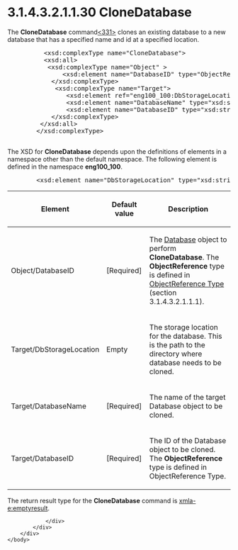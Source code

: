 <html dir="LTR" xmlns:mshelp="http://msdn.microsoft.com/mshelp" xmlns:ddue="http://ddue.schemas.microsoft.com/authoring/2003/5" xmlns:xlink="http://www.w3.org/1999/xlink" xmlns:tool="http://www.microsoft.com/tooltip">
    <head>
        <meta http-equiv="Content-Type" content="text/html; CHARSET=utf-8"></meta>
        <meta name="save" content="history"></meta>
        <title>3.1.4.3.2.1.1.30 CloneDatabase</title>
        <xml>
            <mshelp:toctitle title="3.1.4.3.2.1.1.30 CloneDatabase"></mshelp:toctitle>
            <mshelp:rltitle title="[MS-SSAS]: CloneDatabase"></mshelp:rltitle>
            <mshelp:keyword index="A" term="40ea3b79-7502-4b96-b0eb-c6221fbe3b35"></mshelp:keyword>
            <mshelp:attr name="DCSext.ContentType" value="open specification"></mshelp:attr>
            <mshelp:attr name="AssetID" value="40ea3b79-7502-4b96-b0eb-c6221fbe3b35"></mshelp:attr>
            <mshelp:attr name="TopicType" value="kbRef"></mshelp:attr>
            <mshelp:attr name="DCSext.Title" value="[MS-SSAS]: CloneDatabase" />
        </xml>
    </head>
    <body>
        <div id="header">
            <h1 class="heading">3.1.4.3.2.1.1.30 CloneDatabase</h1>
        </div>
        <div id="mainSection">
            <div id="mainBody">
                <div id="allHistory" class="saveHistory"></div>
                <div id="sectionSection0" class="section" name="collapseableSection">
                    

<p>The <b>CloneDatabase</b> command<a id="Appendix_A_Target_331"></a><a href="b9ac4859-2662-44ca-b131-9addd8b953dc.html#Appendix_A_331" aria-label="Product behavior note 331">&lt;331&gt;</a> clones an existing database
to a new database that has a specified name and id at a specified location.</p>

<dl>
<dd>
<div><pre>     &lt;xsd:complexType name=&quot;CloneDatabase&quot;&gt;
     &lt;xsd:all&gt;
      &lt;xsd:complexType name=&quot;Object&quot; &gt;
          &lt;xsd:element name=&quot;DatabaseID&quot; type=&quot;ObjectReference&quot; minOccurs=&quot;1&quot; maxOccurs=&quot;1&quot; /&gt;
       &lt;/xsd:complexType&gt;
        &lt;xsd:complexType name=&quot;Target&quot;&gt;
           &lt;xsd:element ref=&quot;eng100_100:DbStorageLocation&quot; minOccurs=&quot;0&quot; /&gt;
           &lt;xsd:element name=&quot;DatabaseName&quot; type=&quot;xsd:string&quot; minOccurs=&quot;1&quot; maxOccurs=&quot;1&quot;/&gt;
           &lt;xsd:element name=&quot;DatabaseID&quot; type=&quot;xsd:string&quot; minOccurs=&quot;1&quot; maxOccurs=&quot;1&quot;/&gt;
       &lt;/xsd:complexType&gt;
    &lt;/xsd:all&gt;
   &lt;/xsd:complexType&gt;
            
</pre></div>
</dd></dl>

<p>The XSD for <b>CloneDatabase</b> depends upon the
definitions of elements in a namespace other than the default namespace. The
following element is defined in the namespace <b>eng100_100</b>.</p>

<dl>
<dd>
<div><pre>   &lt;xsd:element name=&quot;DbStorageLocation&quot; type=&quot;xsd:string&quot; minOccurs=&quot;0&quot; /&gt;
</pre></div>
</dd></dl>

<table>
 <thead>
  <tr>
   <th>
   <p>Element</p>
   </th>
   <th>
   <p>Default value</p>
   </th>
   <th>
   <p>Description</p>
   </th>
  </tr>
 </thead>
 <tr>
  <td>
  <p>Object/DatabaseID</p>
  </td>
  <td>
  <p>[Required]</p>
  </td>
  <td>
  <p>The <a href="f0a45420-af97-44e1-8744-1621e69c0bf2.html">Database</a>
  object to perform <b>CloneDatabase</b>. The <b>ObjectReference</b> type is
  defined in <a href="26834101-a86b-4365-8e58-d6e4a6ad377d.html">ObjectReference
  Type</a> (section 3.1.4.3.2.1.1.1).</p>
  </td>
 </tr>
 <tr>
  <td>
  <p>Target/DbStorageLocation</p>
  </td>
  <td>
  <p>Empty</p>
  </td>
  <td>
  <p>The storage location for the database. This is the
  path to the directory where database needs to be cloned.</p>
  </td>
 </tr>
 <tr>
  <td>
  <p>Target/DatabaseName</p>
  </td>
  <td>
  <p>[Required]</p>
  </td>
  <td>
  <p>The name of the target Database object to be cloned.</p>
  </td>
 </tr>
 <tr>
  <td>
  <p>Target/DatabaseID</p>
  </td>
  <td>
  <p>[Required]</p>
  </td>
  <td>
  <p>The ID of the Database object to be cloned. The <b>ObjectReference</b>
  type is defined in ObjectReference Type.</p>
  </td>
 </tr>
</table>

<p>The return result type for the <b>CloneDatabase</b> command
is <a href="e2751688-2c1a-479c-85b4-54bb909183aa.html">xmla-e:emptyresult</a>.</p>


                </div>
            </div>
        </div>
    </body>
</html>
